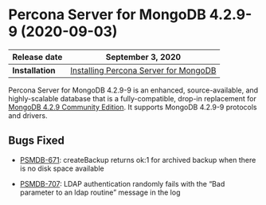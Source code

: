 # Percona Server for MongoDB 4.2.9-9 (2020-09-03)

| Release date | September 3, 2020  |
|------------- | ---------------|
| **Installation** | [Installing Percona Server for MongoDB](../install/index.md)|



Percona Server for MongoDB 4.2.9-9 is an enhanced, source-available, and highly-scalable database that is a
fully-compatible, drop-in replacement for [MongoDB 4.2.9 Community Edition](https://docs.mongodb.com/manual/release-notes/4.2/#aug-21-2020).
It supports MongoDB 4.2.9-9 protocols and drivers.

## Bugs Fixed


* [PSMDB-671](https://jira.percona.com/browse/PSMDB-671): createBackup returns ok:1 for archived backup when there is no disk space available

* [PSMDB-707](https://jira.percona.com/browse/PSMDB-707): LDAP authentication randomly fails with the “Bad parameter to an ldap routine” message in the log

